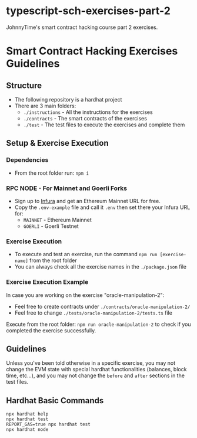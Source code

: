 # typescript-sch-exercises-part-2
JohnnyTime's smart contract hacking course part 2 exercises.

# Smart Contract Hacking Exercises Guidelines

## Structure
* The following repository is a hardhat project
* There are 3 main folders:
  * `./instructions` - All the instructions for the exercises
  * `./contracts` - The smart contracts of the exercises
  * `./test` - The test files to execute the exercises and complete them

## Setup & Exercise Execution

### Dependencies
* From the root folder run: `npm i`

### RPC NODE - For Mainnet and Goerli Forks
* Sign up to [Infura](https://infura.io/dashboard) and get an Ethereum Mainnet URL for free.
* Copy the `.env-example` file and call it `.env` then set there your Infura URL for:
  * `MAINNET` - Ethereum Mainnet
  * `GOERLI` - Goerli Testnet

### Exercise Execution
* To execute and test an exercise, run the command `npm run [exercise-name]` from the root folder
* You can always check all the exercise names in the `./package.json` file

### Exercise Execution Example
In case you are working on the exercise "oracle-manipulation-2":
* Feel free to create contracts under `./contracts/oracle-manipulation-2/`
* Feel free to change `./tests/oracle-manipulation-2/tests.ts` file

Execute from the root folder: `npm run oracle-manipulation-2` to check if you completed the exercise successfully.

## Guidelines
Unless you've been told otherwise in a specific exercise, you may not change the EVM state with special hardhat functionalities (balances, block time, etc...), and you may not change the `before` and `after` sections in the test files.


## Hardhat Basic Commands
```shell
npx hardhat help
npx hardhat test
REPORT_GAS=true npx hardhat test
npx hardhat node
```
